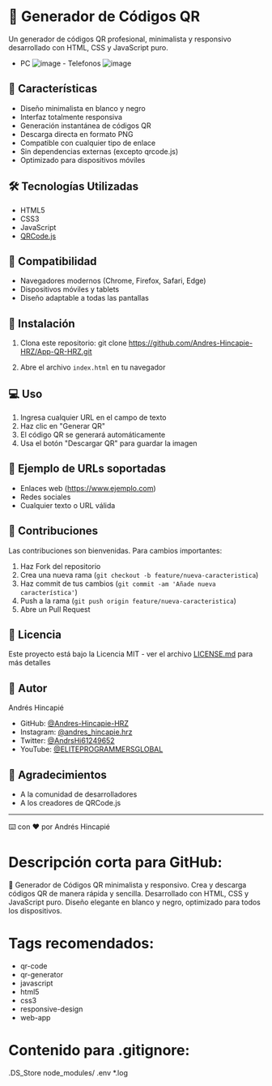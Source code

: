 # 🔲 Generador de Códigos QR

Un generador de códigos QR profesional, minimalista y responsivo desarrollado con HTML, CSS y JavaScript puro.
- PC
![image](https://github.com/user-attachments/assets/9480daf0-d64f-49a2-bb5c-8cae8a2f3e3b) - Telefonos ![image](https://github.com/user-attachments/assets/ccc12ac3-3fe4-4194-9999-398e0f7c3222)


## 🚀 Características

- Diseño minimalista en blanco y negro
- Interfaz totalmente responsiva  
- Generación instantánea de códigos QR
- Descarga directa en formato PNG
- Compatible con cualquier tipo de enlace
- Sin dependencias externas (excepto qrcode.js)
- Optimizado para dispositivos móviles

## 🛠️ Tecnologías Utilizadas

- HTML5
- CSS3  
- JavaScript
- [QRCode.js](https://davidshimjs.github.io/qrcodejs/)

## 📱 Compatibilidad

- Navegadores modernos (Chrome, Firefox, Safari, Edge)
- Dispositivos móviles y tablets
- Diseño adaptable a todas las pantallas

## 🔧 Instalación

1. Clona este repositorio:
git clone https://github.com/Andres-Hincapie-HRZ/App-QR-HRZ.git

2. Abre el archivo `index.html` en tu navegador

## 💻 Uso

1. Ingresa cualquier URL en el campo de texto
2. Haz clic en "Generar QR"
3. El código QR se generará automáticamente  
4. Usa el botón "Descargar QR" para guardar la imagen

## 📝 Ejemplo de URLs soportadas

- Enlaces web (https://www.ejemplo.com)
- Redes sociales
- Cualquier texto o URL válida

## 🤝 Contribuciones

Las contribuciones son bienvenidas. Para cambios importantes:

1. Haz Fork del repositorio
2. Crea una nueva rama (`git checkout -b feature/nueva-caracteristica`)
3. Haz commit de tus cambios (`git commit -am 'Añade nueva característica'`)
4. Push a la rama (`git push origin feature/nueva-caracteristica`)
5. Abre un Pull Request

## 📄 Licencia

Este proyecto está bajo la Licencia MIT - ver el archivo [LICENSE.md](LICENSE.md) para más detalles

## 👤 Autor

Andrés Hincapié
- GitHub: [@Andres-Hincapie-HRZ](https://github.com/Andres-Hincapie-HRZ)
- Instagram: [@andres_hincapie.hrz](https://instagram.com/andres_hincapie.hrz)
- Twitter: [@AndrsHi61249652](https://twitter.com/AndrsHi61249652)
- YouTube: [@ELITEPROGRAMMERSGLOBAL](https://youtube.com/@ELITEPROGRAMMERSGLOBAL)

## 🌟 Agradecimientos

- A la comunidad de desarrolladores
- A los creadores de QRCode.js

---
⌨️ con ❤️ por Andrés Hincapié

# Descripción corta para GitHub:
📱 Generador de Códigos QR minimalista y responsivo. Crea y descarga códigos QR de manera rápida y sencilla. Desarrollado con HTML, CSS y JavaScript puro. Diseño elegante en blanco y negro, optimizado para todos los dispositivos.

# Tags recomendados:
- qr-code
- qr-generator
- javascript
- html5
- css3
- responsive-design
- web-app

# Contenido para .gitignore:
.DS_Store
node_modules/
.env
*.log
